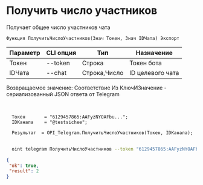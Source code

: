 ﻿---
sidebar_position: 6
---

# Получить число участников
 Получает общее число участников чата



`Функция ПолучитьЧислоУчастников(Знач Токен, Знач IDЧата) Экспорт`

  | Параметр | CLI опция | Тип | Назначение |
  |-|-|-|-|
  | Токен | --token | Строка | Токен бота |
  | IDЧата | --chat | Строка,Число | ID целевого чата |

  
  Возвращаемое значение:   Соответствие Из КлючИЗначение - сериализованный JSON ответа от Telegram

<br/>




```bsl title="Пример кода"
  Токен       = "6129457865:AAFyzNYOAFbu...";
  IDКанала    = "@testsichee";
  
  Результат  = OPI_Telegram.ПолучитьЧислоУчастников(Токен, IDКанала);
```
	


```sh title="Пример команды CLI"
    
  oint telegram ПолучитьЧислоУчастников --token "6129457865:AAFyzNYOAFbu..." --chat %chat%

```

```json title="Результат"
{
 "ok": true,
 "result": 2
}
```
